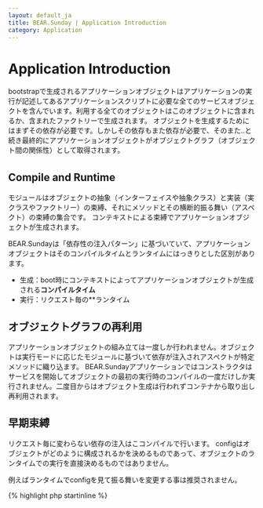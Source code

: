 ```yaml
---
layout: default_ja
title: BEAR.Sunday | Application Introduction 
category: Application
---
```


# Application Introduction 

bootstrapで生成されるアプリケーションオブジェクトはアプリケーションの実行が記述してあるアプリケーションスクリプトに必要な全てのサービスオブジェクトを含んでいます。利用する全てのオブジェクトはこのオブジェクトに含まれるか、含まれたファクトリーで生成されます。
オブジェクトを生成するためにはまずその依存が必要です。しかしその依存もまた依存が必要で、そのまた..と続き最終的にアプリケーションオブジェクトがオブジェクトグラフ（オブジェクト間の関係性）として取得されます。

## Compile and Runtime　

モジュールはオブジェクトの抽象（インターフェイスや抽象クラス）と実装（実クラスやファクトリー）の束縛、それにメソッドとその横断的振る舞い（アスペクト）の束縛の集合です。
コンテキストによる束縛でアプリケーションオブジェクトが生成されます。

BEAR.Sundayは「依存性の注入パターン」に基づいていて、アプリケーションオブジェクトはそのコンパイルタイムとランタイムにはっきりとした区別があります。

 * 生成：boot時にコンテキストによってアプリケーションオブジェクトが生成される**コンパイルタイム**
 * 実行：リクエスト毎の**ランタイム

## オブジェクトグラフの再利用

アプリケーションオブジェクトの組み立ては一度しか行われません。オブジェクトは実行モードに応じたモジュールに基づいて依存が注入されアスペクトが特定メソッドに織り込ます。
BEAR.Sundayアプリケーションではコンストラクタはサービスを開始してオブジェクトの最初の実行時のコンパイルの一度だけしか実行されません。二度目からはオブジェクト生成は行われずコンテナから取り出し再利用されます。

## 早期束縛

リクエスト毎に変わらない依存の注入はこコンパイルで行います。
configはオブジェクトがどのように構成されるかを決めるものであって、オブジェクトのランタイムでの実行を直接決めるものではありません。

例えばランタイムでconfigを見て振る舞いを変更する事は推奨されません。

{% highlight php startinline %}
<?php
// Not recommended
if ($config['debug'] === true) {
    //For use in debugging
}
{% endhighlight %}
その代わりに コンパイル時にconfigを見てコンテキストによって違うオブジェクトを作ります。

*Note: Fore example in the development screen there are tools that you can check the information about many objects, because the development renderer is bound to the rendering interface, the renderer does not check the application mode to change the rendering. The application mode is not a variable that changes runtime behavior when the application is executed, instead according to that mode an object is created.
Each of the objects that build up the `Sandbox` application are not aware of the current execution mode.*

## 遅延束縛

依存にはリクエストを通じて変わらないものと、ランタイムの時にしか決定できないものがあります。例えばDBオブジェクトはリクエストメソッドに応じてmaster/slaveが変更されたインスタンスが必要です。
インターセプターはメソッドが実行される直前に、その実行を見て依存を注入する事ができます。例えばGETリクエストにはslave、それ以外にはmaster DBオブジェクトを注入します。